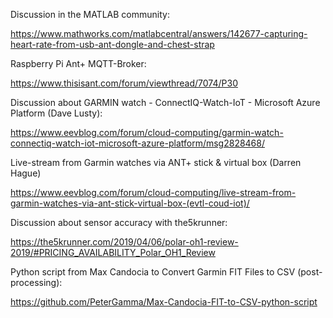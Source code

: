 
Discussion in the MATLAB community:

https://www.mathworks.com/matlabcentral/answers/142677-capturing-heart-rate-from-usb-ant-dongle-and-chest-strap

Raspberry Pi Ant+ MQTT-Broker:

https://www.thisisant.com/forum/viewthread/7074/P30

Discussion about GARMIN watch - ConnectIQ-Watch-IoT - Microsoft Azure Platform (Dave Lusty):

https://www.eevblog.com/forum/cloud-computing/garmin-watch-connectiq-watch-iot-microsoft-azure-platform/msg2828468/

Live-stream from Garmin watches via ANT+ stick & virtual box (Darren Hague)

https://www.eevblog.com/forum/cloud-computing/live-stream-from-garmin-watches-via-ant-stick-virtual-box-(evtl-coud-iot)/

Discussion about sensor accuracy with the5krunner:

https://the5krunner.com/2019/04/06/polar-oh1-review-2019/#PRICING_AVAILABILITY_Polar_OH1_Review

Python script from Max Candocia to Convert Garmin FIT Files to CSV (post-processing):

https://github.com/PeterGamma/Max-Candocia-FIT-to-CSV-python-script
